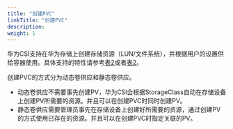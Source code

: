 ```yaml
---
title: "创建PVC"
linkTitle: "创建PVC"
description: 
weight: 1
---
```


华为CSI支持在华为存储上创建存储资源（LUN/文件系统），并根据用户的设置供给容器使用。具体支持的特性请参考[表2](/v4.5.0/compatibility-and-features/compatibility-with-huawei-enterprise-storage#table14995183994515)或者[表2](/v4.5.0/compatibility-and-features/compatibility-with-huawei-distributed-storage#table175022559255)。

创建PVC的方式分为动态卷供应和静态卷供应。

-   动态卷供应不需要事先创建PV，华为CSI会根据StorageClass自动在存储设备上创建PV所需要的资源。并且可以在创建PVC时同时创建PV。
-   静态卷供应需要管理员事先在存储设备上创建好所需要的资源，通过创建PV的方式使用已存在的资源。并且可以在创建PVC时指定关联的PV。




